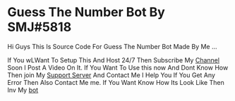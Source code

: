 # Guess The Number Bot By SMJ#5818

Hi Guys This Is Source Code For Guess The Number Bot Made By Me ...

If You wLWant To Setup This And Host 24/7 Then Subscribe My [Channel](https://www.youtube.com/channel/UCTEwiHm5kzJWzNlQIOYlbQA) Soon I Post A Video On It.
If You Want To Use this now And Dont Know How Then join My [Support Server](https://discord.gg/em44gJXRbJ) And Contact Me I Help You If You Get Any Error Then Also Contact Me me.
If You Want Know How Its Look Like Then Inv My [bot](https://discord.com/api/oauth2/authorize?client_id=855280597891022898&permissions=8&scope=bot)
